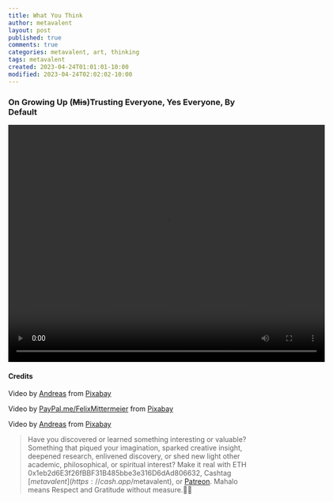 ```yaml
---
title: What You Think
author: metavalent
layout: post
published: true
comments: true
categories: metavalent, art, thinking
tags: metavalent
created: 2023-04-24T01:01:01-10:00
modified: 2023-04-24T02:02:02-10:00
---
```


### On Growing Up (~~Mis~~)Trusting Everyone, Yes Everyone, By Default

<!--- Trigger warning, maybe. Apparently a word from our sponsor for our unfriendly neighborhood inner cluster-B type. -->

<video width="640" height="480" controls>
  <source src="https://github.com/metavalent/metavalent.github.io/blob/gh-pages/assets/audio-video/WhatYouThink.mp4?raw=true" type="video/mp4">
  <source src=src="https://github.com/metavalent/metavalent.github.io/blob/gh-pages/assets/audio-video/WhatYouThink.webm?raw=true" type="video/webm">
Your browser does not support the video tag.
</video>

#### Credits

Video by <a href="https://pixabay.com/users/adege-4994132/?utm_source=link-attribution&amp;utm_medium=referral&amp;utm_campaign=video&amp;utm_content=153976">Andreas</a> from <a href="https://pixabay.com//?utm_source=link-attribution&amp;utm_medium=referral&amp;utm_campaign=video&amp;utm_content=153976">Pixabay</a>

Video by <a href="https://pixabay.com/users/felixmittermeier-4397258/?utm_source=link-attribution&amp;utm_medium=referral&amp;utm_campaign=video&amp;utm_content=91545">PayPal.me/FelixMittermeier</a> from <a href="https://pixabay.com//?utm_source=link-attribution&amp;utm_medium=referral&amp;utm_campaign=video&amp;utm_content=91545">Pixabay</a>

Video by <a href="https://pixabay.com/users/adege-4994132/?utm_source=link-attribution&amp;utm_medium=referral&amp;utm_campaign=video&amp;utm_content=34829">Andreas</a> from <a href="https://pixabay.com//?utm_source=link-attribution&amp;utm_medium=referral&amp;utm_campaign=video&amp;utm_content=34829">Pixabay</a>

<!--
![alt text](/assets/images/image.jpg "title")
-->

> Have you discovered or learned something interesting or valuable? Something that piqued your imagination, sparked creative insight, deepened research, enlivened discovery, or shed new light other academic, philosophical, or spiritual interest? Make it real with ETH 0x1eb2d6E3f26fBBF31B485bbe3e316D6dAd806632, Cashtag [$metavalent](https://cash.app/$metavalent), or [Patreon](https://patreon.com/metavalent). Mahalo means Respect and Gratitude without measure.🙏🏼
